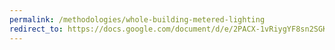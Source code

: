 ```yaml
---
permalink: /methodologies/whole-building-metered-lighting
redirect_to: https://docs.google.com/document/d/e/2PACX-1vRiygYF8sn2SGKse62rzzMgh8Gthl3aLbJVDVb8jp1DNn-TLZ5apwxxit4ng7kxlkEfByx_iR-Xyed3/pub
---
```

